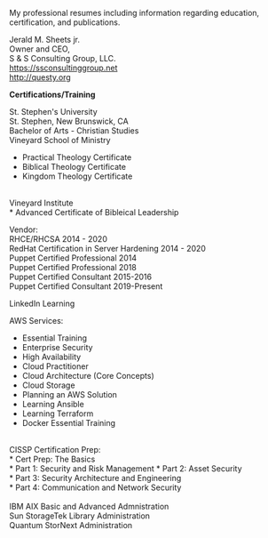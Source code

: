 My professional resumes including information regarding
education, certification, and publications.

Jerald M. Sheets jr.<br>
Owner and CEO,<br>
S & S Consulting Group, LLC.<br>
https://ssconsultinggroup.net<br>
http://questy.org<br>

**Certifications/Training**<br>

St. Stephen's University<br>
St. Stephen, New Brunswick, CA<br>
Bachelor of Arts - Christian Studies<br>
Vineyard School of Ministry<br>
* Practical Theology Certificate<br>
* Biblical Theology Certificate<br>
* Kingdom Theology Certificate<br>
<br>
Vineyard Institute<br>
* Advanced Certificate of Bibleical Leadership<br>

Vendor:<br>
RHCE/RHCSA 2014 - 2020<br>
RedHat Certification in Server Hardening 2014 - 2020<br>
Puppet Certified Professional 2014<br>
Puppet Certified Professional 2018<br>
Puppet Certified Consultant 2015-2016<br>
Puppet Certified Consultant 2019-Present<br>

LinkedIn Learning<br>

AWS Services:<br>
* Essential Training<br>
* Enterprise Security<br>
* High Availability<br>
* Cloud Practitioner<br>
* Cloud Architecture (Core Concepts)<br>
* Cloud Storage<br>
* Planning an AWS Solution<br>
* Learning Ansible<br>
* Learning Terraform<br>
* Docker Essential Training<br>
<br>
CISSP Certification Prep:<br>
* Cert Prep: The Basics<br>
* Part 1: Security and Risk Management<nr>
* Part 2: Asset Security<br>
* Part 3: Security Architecture and Engineering<br>
* Part 4: Communication and Network Security<br>
<br>
IBM AIX Basic and Advanced Admnistration<br>
Sun StorageTek Library Administration<br>
Quantum StorNext Administration<br>

